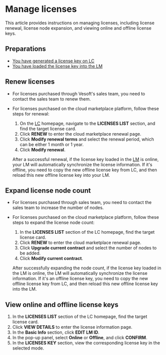 # Manage licenses

This article provides instructions on managing licenses, including license renewal, license node expansion, and viewing online and offline license keys.

## Preparations

- [You have generated a license key on LC](2.license-management-suite/2.license-center.md#bind_lmid_to_generate_a_license_key)
- [You have loaded the license key into the LM](2.license-management-suite/3.license-manager.md#load_a_license_key)

## Renew licenses

- For licenses purchased through Vesoft's sales team, you need to contact the sales team to renew them.
- For licenses purchased on the cloud marketplace platform, follow these steps for renewal:
  1. On the [LC](2.license-management-suite/2.license-center.md) homepage, navigate to the **LICENSES LIST** section, and find the target license card.
  2. Click **RENEW** to enter the cloud marketplace renewal page.
  3. Click **Modify renewal terms** and select the renewal period, which can be either 1 month or 1 year.
  4. Click **Modify renewal**.

  After a successful renewal, if the license key loaded in the [LM](2.license-management-suite/3.license-manager.md) is online, your LM will automatically synchronize the license information. If it's offline, you need to copy the new offline license key from LC, and then reload this new offline license key into your LM.

## Expand license node count

- For licenses purchased through sales team, you need to contact the sales team to increase the number of nodes.
- For licenses purchased on the cloud marketplace platform,  follow these steps to expand the license node count:
  1. In the **LICENSES LIST** section of the LC homepage, find the target license card.
  2. Click **RENEW** to enter the cloud marketplace renewal page.
  3. Click **Upgrade current contract** and select the number of nodes to be added.
  4. Click **Modify current contract**.

  After successfully expanding the node count, if the license key loaded in the LM is online, the LM will automatically synchronize the license information. If it's an offline license key, you need to copy the new offline license key from LC, and then reload this new offline license key into the LM.

## View online and offline license keys

1. In the **LICENSES LIST** section of the LC homepage, find the target license card.
2. Click **VIEW DETAILS** to enter the license information page.
3. In the **Basic Info** section, click **EDIT LM ID**.
4. In the pop-up panel, select **Online** or **Offline**, and click **CONFIRM**.
5. In the **LICENSES KEY** section, view the corresponding license key in the selected mode.
